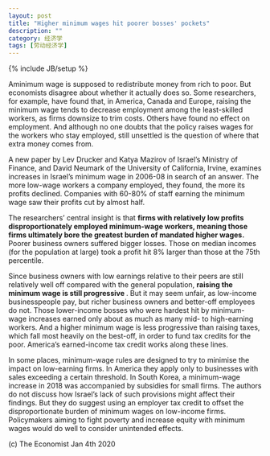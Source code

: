 ```yaml
---
layout: post
title: "Higher minimum wages hit poorer bosses' pockets"
description: ""
category: 经济学
tags: [劳动经济学]
---
```

{% include JB/setup %}


<p>
Aminimum wage is supposed to redistribute money from rich to poor. But economists disagree about whether it actually does so. Some researchers, for example, have found that, in America, Canada and Europe, raising the minimum wage tends to decrease employment among the least-skilled workers, as firms downsize to trim costs. Others have found no effect on employment. And although no one doubts that the policy raises wages for the workers who stay employed, still unsettled is the question of where that extra money comes from. 
</p>

<p>A new paper by Lev Drucker and Katya Mazirov of Israel’s Ministry of Finance, and David Neumark of the University of California, Irvine, examines increases in Israel’s minimum wage in 2006-08 in search of an answer. The more low-wage workers a company employed, they found, the more its profits declined. Companies with 60-80% of staff earning the minimum wage saw their profits cut by almost half.
</p>
<p>The researchers’ central insight is that <strong>firms with relatively low profits disproportionately employed minimum-wage workers, meaning those firms ultimately bore the greatest burden of mandated higher wages.</strong> Poorer business owners suffered bigger losses. Those on median incomes (for the population at large) took a profit hit 8% larger than those at the 75th percentile.
</p>
<p>Since business owners with low earnings relative to their peers are still relatively well off compared with the general population, <strong>raising the minimum wage is still progressive </strong>. But it may seem unfair, as low-income businesspeople pay, but richer business owners and better-off employees do not. Those lower-income bosses who were hardest hit by minimum-wage increases earned only about as much as many mid- to high-earning workers. And a higher minimum wage is less progressive than raising taxes, which fall most heavily on the best-off, in order to fund tax credits for the poor. America’s earned-income tax credit works along these lines.
</p>
<p>In some places, minimum-wage rules are designed to try to minimise the impact on low-earning firms. In America they apply only to businesses with sales exceeding a certain threshold. In South Korea, a minimum-wage increase in 2018 was accompanied by subsidies for small firms. The authors do not discuss how Israel’s lack of such provisions might affect their findings. But they do suggest using an employer tax credit to offset the disproportionate burden of minimum wages on low-income firms. Policymakers aiming to fight poverty and increase equity with minimum wages would do well to consider unintended effects.


</p>
<p></p>


<p>(c) The Economist Jan 4th 2020</p>


























